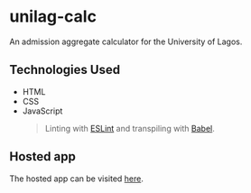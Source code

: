 # unilag-calc

An admission aggregate calculator for the University of Lagos.

## Technologies Used

- HTML
- CSS
- JavaScript
  > Linting with [ESLint](https://eslint.org) and transpiling with [Babel](http://babeljs.io).

## Hosted app

The hosted app can be visited [here](https://clintonpi.github.io/unilag-calc).